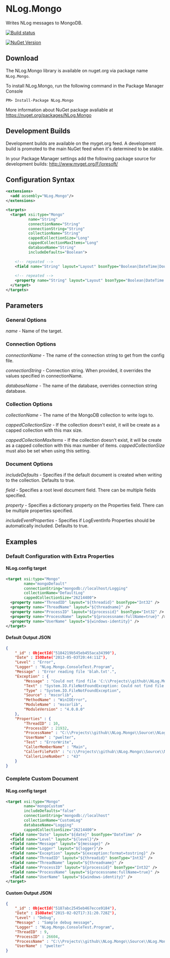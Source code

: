 # NLog.Mongo

Writes NLog messages to MongoDB.

[![Build status](https://ci.appveyor.com/api/projects/status/papk0yl4xf7agyxt)](https://ci.appveyor.com/project/LoreSoft/nlog-mongo)

[![NuGet Version](https://img.shields.io/nuget/v/NLog.Mongo.svg?style=flat-square)](https://www.nuget.org/packages/NLog.Mongo/) 

## Download

The NLog.Mongo library is available on nuget.org via package name `NLog.Mongo`.

To install NLog.Mongo, run the following command in the Package Manager Console

    PM> Install-Package NLog.Mongo
    
More information about NuGet package avaliable at
<https://nuget.org/packages/NLog.Mongo>

## Development Builds

Development builds are available on the myget.org feed.  A development build is promoted to the main NuGet feed when it's determined to be stable. 

In your Package Manager settings add the following package source for development builds:
<http://www.myget.org/F/loresoft/>

## Configuration Syntax

```xml
<extensions>
  <add assembly="NLog.Mongo"/>
</extensions>

<targets>
  <target xsi:type="Mongo"
          name="String"
          connectionName="String"
          connectionString="String"
          collectionName="String"
          cappedCollectionSize="Long"
          cappedCollectionMaxItems="Long"
          databaseName="String"
          includeDefaults="Boolean">
    
    <!-- repeated --> 
    <field name="String" layout="Layout" bsonType="Boolean|DateTime|Double|Int32|Int64|String"  />
    
    <!-- repeated --> 
    <property name="String" layout="Layout" bsonType="Boolean|DateTime|Double|Int32|Int64|String"  />
  </target>
</targets>
```

## Parameters

### General Options

_name_ - Name of the target.

### Connection Options

_connectionName_ - The name of the connection string to get from the config file. 

_connectionString_ - Connection string. When provided, it overrides the values specified in connectionName. 

_databaseName_ - The name of the database, overrides connection string database.

### Collection Options
_collectionName_ - The name of the MongoDB collection to write logs to.  

_cappedCollectionSize_ - If the collection doesn't exist, it will be create as a capped collection with this max size.

_cappedCollectionMaxItems_ - If the collection doesn't exist, it will be create as a capped collection with this max number of items.  _cappedCollectionSize_ must also be set when using this setting.

### Document Options

_includeDefaults_ - Specifies if the default document is created when writing to the collection.  Defaults to true.

_field_ - Specifies a root level document field. There can be multiple fields specified.

_property_ - Specifies a dictionary property on the Properties field. There can be multiple properties specified.

_includeEventProperties_ - Specifies if LogEventInfo Properties should be automatically included.  Defaults to true.

## Examples

### Default Configuration with Extra Properties

#### NLog.config target

```xml
<target xsi:type="Mongo"
        name="mongoDefault"
        connectionString="mongodb://localhost/Logging"
        collectionName="DefaultLog"
        cappedCollectionSize="26214400">
  <property name="ThreadID" layout="${threadid}" bsonType="Int32" />
  <property name="ThreadName" layout="${threadname}" />
  <property name="ProcessID" layout="${processid}" bsonType="Int32" />
  <property name="ProcessName" layout="${processname:fullName=true}" />
  <property name="UserName" layout="${windows-identity}" />
</target>
```

#### Default Output JSON

```JSON
{
    "_id" : ObjectId("5184219b545eb455aca34390"),
    "Date" : ISODate("2013-05-03T20:44:11Z"),
    "Level" : "Error",
    "Logger" : "NLog.Mongo.ConsoleTest.Program",
    "Message" : "Error reading file 'blah.txt'.",
    "Exception" : {
        "Message" : "Could not find file 'C:\\Projects\\github\\NLog.Mongo\\Source\\NLog.Mongo.ConsoleTest\\bin\\Debug\\blah.txt'.",
        "Text" : "System.IO.FileNotFoundException: Could not find file 'C:\\Projects\\github\\NLog.Mongo\\Source\\NLog.Mongo.ConsoleTest\\bin\\Debug\\blah.txt' ...",
        "Type" : "System.IO.FileNotFoundException",
        "Source" : "mscorlib",
        "MethodName" : "WinIOError",
        "ModuleName" : "mscorlib",
        "ModuleVersion" : "4.0.0.0"
    },
    "Properties" : {
        "ThreadID" : 10,
        "ProcessID" : 21932,
        "ProcessName" : "C:\\Projects\\github\\NLog.Mongo\\Source\\NLog.Mongo.ConsoleTest\\bin\\Debug\\NLog.Mongo.ConsoleTest.exe",
        "UserName" : "pwelter",
        "Test" : "ErrorWrite",
        "CallerMemberName" : "Main",
        "CallerFilePath" : "c:\\Projects\\github\\NLog.Mongo\\Source\\NLog.Mongo.ConsoleTest\\Program.cs",
        "CallerLineNumber" : "43"
    }
}
```

### Complete Custom Document

#### NLog.config target

```xml
<target xsi:type="Mongo"
        name="mongoCustom"
        includeDefaults="false"
        connectionString="mongodb://localhost"
        collectionName="CustomLog"
        databaseName="Logging"
        cappedCollectionSize="26214400">
  <field name="Date" layout="${date}" bsonType="DateTime" />
  <field name="Level" layout="${level}"/>
  <field name="Message" layout="${message}" />
  <field name="Logger" layout="${logger}"/>
  <field name="Exception" layout="${exception:format=tostring}" />
  <field name="ThreadID" layout="${threadid}" bsonType="Int32" />
  <field name="ThreadName" layout="${threadname}" />
  <field name="ProcessID" layout="${processid}" bsonType="Int32" />
  <field name="ProcessName" layout="${processname:fullName=true}" />
  <field name="UserName" layout="${windows-identity}" />
</target>
```

#### Custom Output JSON

```JSON
{
    "_id" : ObjectId("5187abc2545eb467ecce9184"),
    "Date" : ISODate("2015-02-02T17:31:20.728Z"),
    "Level" : "Debug",
    "Message" : "Sample debug message",
    "Logger" : "NLog.Mongo.ConsoleTest.Program",
    "ThreadID" : 9,
    "ProcessID" : 26604,
    "ProcessName" : "C:\\Projects\\github\\NLog.Mongo\\Source\\NLog.Mongo.ConsoleTest\\bin\\Debug\\v4.5\\NLog.Mongo.ConsoleTest.exe",
    "UserName" : "pwelter"
}
```
